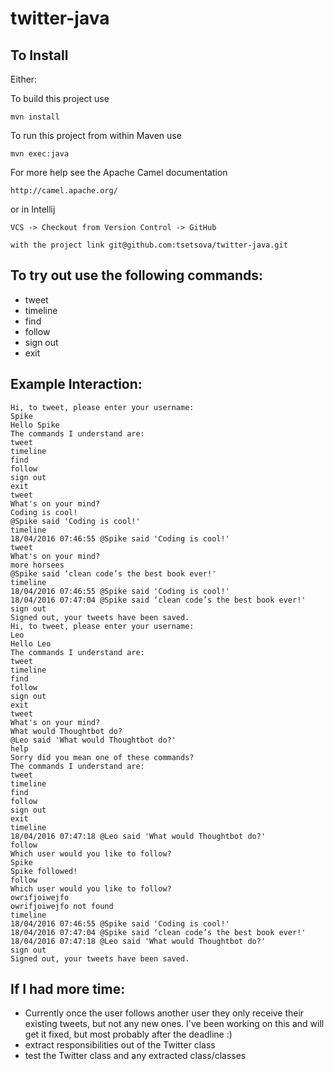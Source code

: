 # twitter-java

## To Install

Either:

To build this project use

    mvn install

To run this project from within Maven use

    mvn exec:java

For more help see the Apache Camel documentation

    http://camel.apache.org/

or in Intellij

    VCS -> Checkout from Version Control -> GitHub

    with the project link git@github.com:tsetsova/twitter-java.git


## To try out use the following commands:
* tweet
* timeline
* find
* follow
* sign out
* exit


## Example Interaction:
```
Hi, to tweet, please enter your username:
Spike
Hello Spike
The commands I understand are:
tweet
timeline
find
follow
sign out
exit
tweet
What's on your mind?
Coding is cool!
@Spike said 'Coding is cool!'
timeline
18/04/2016 07:46:55 @Spike said 'Coding is cool!'
tweet
What's on your mind?
more horsees
@Spike said ‘clean code’s the best book ever!'
timeline
18/04/2016 07:46:55 @Spike said 'Coding is cool!'
18/04/2016 07:47:04 @Spike said ‘clean code’s the best book ever!'
sign out
Signed out, your tweets have been saved.
Hi, to tweet, please enter your username:
Leo
Hello Leo
The commands I understand are:
tweet
timeline
find
follow
sign out
exit
tweet
What's on your mind?
What would Thoughtbot do?
@Leo said 'What would Thoughtbot do?'
help
Sorry did you mean one of these commands?
The commands I understand are:
tweet
timeline
find
follow
sign out
exit
timeline
18/04/2016 07:47:18 @Leo said 'What would Thoughtbot do?'
follow
Which user would you like to follow?
Spike
Spike followed!
follow
Which user would you like to follow?
owrifjoiwejfo
owrifjoiwejfo not found
timeline
18/04/2016 07:46:55 @Spike said 'Coding is cool!'
18/04/2016 07:47:04 @Spike said ‘clean code’s the best book ever!'
18/04/2016 07:47:18 @Leo said 'What would Thoughtbot do?'
sign out
Signed out, your tweets have been saved.
```
## If I had more time:
 * Currently once the user follows another user they only receive their existing tweets, but not any new ones. I've been working on this and will get it fixed, but most probably after the deadline :) 
 * extract responsibilities out of the Twitter class
 * test the Twitter class and any extracted class/classes

